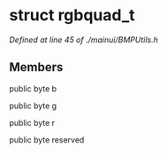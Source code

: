 # struct rgbquad_t

*Defined at line 45 of ./mainui/BMPUtils.h*

## Members

public byte b

public byte g

public byte r

public byte reserved



